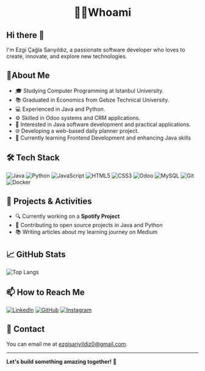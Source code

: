 #  <p align="center">🧚‍♀️Whoami</p>

## Hi there 👋

I'm Ezgi Çağla Sarıyıldız, a passionate software developer who loves to create, innovate, and explore new technologies.

## 🌟About Me
- 🎓 Studying Computer Programming at Istanbul University.
- 📚 Graduated in Economics from Gebze Technical University.
- 💻 Experienced in Java and Python.
- ⚙️ Skilled in Odoo systems and CRM applications.
- 🧩 Interested in Java software development and practical applications.
- 🌐 Developing a web-based daily planner project.
- 🌱 Currently learning Frontend Development and enhancing Java skills

## 🛠️ Tech Stack
![Java](https://img.shields.io/badge/-Java-333333?style=flat&logo=java)
![Python](https://img.shields.io/badge/-Python-333333?style=flat&logo=python)
![JavaScript](https://img.shields.io/badge/-JavaScript-333333?style=flat&logo=javascript)
![HTML5](https://img.shields.io/badge/-HTML5-333333?style=flat&logo=html5)
![CSS3](https://img.shields.io/badge/-CSS3-333333?style=flat&logo=css3)
![Odoo](https://img.shields.io/badge/-Odoo-333333?style=flat&logo=odoo)
![MySQL](https://img.shields.io/badge/-MySQL-333333?style=flat&logo=mysql)
![Git](https://img.shields.io/badge/-Git-333333?style=flat&logo=git)
![Docker](https://img.shields.io/badge/-Docker-333333?style=flat&logo=docker)

## 🔭 Projects & Activities
- 🔍 Currently working on a **Spotify Project**
- 🌟 Contributing to open source projects in Java and Python
- 📚 Writing articles about my learning journey on Medium

## 📈 GitHub Stats
![Top Langs](https://github-readme-stats.vercel.app/api/top-langs/?username=ezgisariyildiz&layout=compact&theme=radical)

## 📫 How to Reach Me
[![LinkedIn](https://img.shields.io/badge/-LinkedIn-0077B5?style=flat&logo=linkedin&logoColor=white)](https://www.linkedin.com/in/ezgisariyildiz/)
[![GitHub](https://img.shields.io/badge/-GitHub-181717?style=flat&logo=github&logoColor=white)](https://github.com/ezgisariyildiz)
[![Instagram](https://img.shields.io/badge/-Instagram-E4405F?style=flat&logo=instagram&logoColor=white)](https://instagram.com/caglasariyildiz)


## 📧 Contact
You can email me at [ezgisariyildiz0@gmail.com](mailto:ezgisariyildiz0@gmail.com).

---

**Let's build something amazing together!** 🚀
